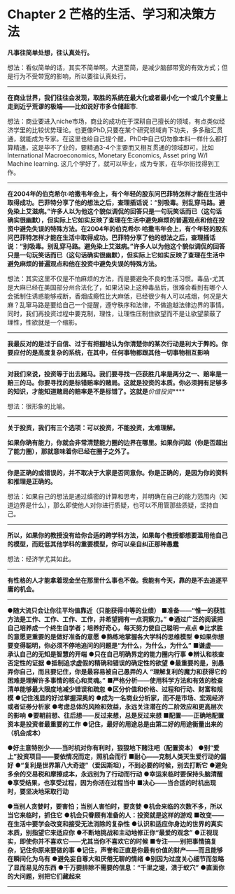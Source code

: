 # Chapter 2 芒格的生活、学习和决策方法

**凡事往简单处想，往认真处行。**

想法：看似简单的话，其实不简单啊。大道至简，是减少脑部带宽的有效方式；但是行为不受带宽的影响，所以要往认真处行。

----

**在商业世界，我们往往会发现，取胜的系统在最大化或者最小化一个或几个变量上走到近乎荒谬的极端——比如说好市多仓储超市.**

想法：商业要进入niche市场，商业的成功在于深耕自己擅长的领域，有点类似经济学里的比较优势理论。也更像PhD,只要在某个研究领域肯下功夫，多多融汇贯通，就能成为专家。在这里也给自己提个醒，PhD中自己切勿像本科一样什么都打算精通，这是毕不了业的，要精通3-4个主要而又相互贯通的领域即可，比如International Macroeconomics, Monetary Economics, Asset pring W/I Machine learning. 这几个学好了，就可以毕业，成为专家，在华尔街找得到工作。

-----

**在2004年的伯克希尔·哈撒韦年会上，有个年轻的股东问巴菲特怎样才能在生活中取得成功。巴菲特分享了他的想法之后，查理插话说：“别吸毒。别乱穿马路。避免染上艾滋病。”许多人以为他这个貌似调侃的回答只是一句玩笑话而已（这句话确实很幽默），但实际上它如实反映了查理在生活中避免麻烦的普遍观点和他在投资中避免失误的特殊方法。在2004年的伯克希尔·哈撒韦年会上，有个年轻的股东问巴菲特怎样才能在生活中取得成功。巴菲特分享了他的想法之后，查理插话说：“别吸毒。别乱穿马路。避免染上艾滋病。”许多人以为他这个貌似调侃的回答只是一句玩笑话而已（这句话确实很幽默），但实际上它如实反映了查理在生活中避免麻烦的普遍观点和他在投资中避免失误的特殊方法。**

想法：其实这里不仅是不怕麻烦的方法，而是要避免不良的生活习惯。毒品-尤其是大麻已经在美国部分州合法化了，如果沾染上这种毒品后，很难会看到有哪个人会抵制住诱惑能够戒断，香烟成瘾性比大麻低，已经很少有人可以戒烟，何况是大麻？乱窜马路是要给自己一个提醒，遵守秩序和法律，不做逾越法律边界的事情。同时，我们再投资过程中要克制，理性，让理性压制住欲望而不是让欲望蒙蔽了 理性，性欲就是一个缩影。

----

**我最反对的是过于自信、过于有把握地认为你清楚你的某次行动是利大于弊的。你要应付的是高度复杂的系统，在其中，任何事物都跟其他一切事物相互影响**

----

**对我们来说，投资等于出去赌马。我们要寻找一匹获胜几率是两分之一、赔率是一赔三的马。你要寻找的是标错赔率的赌局。这就是投资的本质。你必须拥有足够多的知识，才能知道赌局的赔率是不是标错了。这就是***价值投资*****

想法：很形象的比喻。

-----

**关于投资，我们有三个选项：可以投资，不能投资，太难理解。**

**如果你确有能力，你就会非常清楚能力圈的边界在哪里。如果你问起（你是否超出了能力圈），那就意味着你已经在圈子之外了。**

-----

**你是正确的或错误的，并不取决于大家是否同意你。你是正确的，是因为你的资料和推理是正确的。**

想法：如果自己的想法是通过缜密的计算和思考，并明确在自己的能力范围内（知道边界是什么），那么即使他人对你进行质疑，也可以不用管那些质疑，坚持自己。

----

**所以，如果你的教授没有给你合适的跨学科方法，如果每个教授都想要滥用他自己的模型，而贬低其他学科的重要模型，你可以亲自纠正那种愚蠢**

想法：经济学尤其如此。

----

**有性格的人才能拿着现金坐在那里什么事也不做。我能有今天，靠的是不去追逐平庸的机会。**

---

**●随大流只会让你往平均值靠近（只能获得中等的业绩）**
**■准备——“惟一的获胜方法是工作、工作、工作、工作，并希望拥有一点洞察力。”**
**●通过广泛的阅读把自己培养成一个终生自学者；培养好奇心，每天努力使自己聪明一点点**
**●比求胜的意愿更重要的是做好准备的意愿**
**●熟练地掌握各大学科的思维模型**
**●如果你想要变得聪明，你必须不停地追问的问题是“为什么，为什么，为什么”**
**■谦虚——承认自己的无知是智慧的开端**
**●只在自己明确界定的能力圈内行事**
**●辨认和核查否定性的证据**
**●抵制追求虚假的精确和错误的确定性的欲望**
**●最重要的是，别愚弄你自己，而且要记住，你是最容易被自己愚弄的人**
**“理解复利的魔力和获得它的困难是理解许多事情的核心和灵魂。”**
**■严格分析——使用科学方法和有效的检查清单能够最大限度地减少错误和疏忽**
**●区分价值和价格、过程和行动、财富和规模**
**●记住浅显的好过掌握深奥的**
**●成为一名商业分析家，而不是市场、宏观经济或者证券分析家**
**●考虑总体的风险和效益，永远关注潜在的二阶效应和更高层次的影响**
**●要朝前想、往后想——反过来想，总是反过来想**
**■配置——正确地配置资本是投资者最重要的工作**
**●记住，最好的用途总是由第二好的用途衡量出来的（机会成本）**

**●好主意特别少——当时机对你有利时，狠狠地下赌注吧（配置资本）**
**●别“爱上”投资项目——要依情况而定，照机会而行**
**■耐心——克制人类天生爱行动的偏好**
**●“复利是世界第八大奇迹”（爱因斯坦），不到必要的时候，别去打断它**
**●避免多余的交易税和摩擦成本，永远别为了行动而行动**
**●幸运来临时要保持头脑清醒**
**●享受结果，也享受过程，因为你活在过程当中**
**■决心——当合适的时机出现时，要坚决地采取行动**

**●当别人贪婪时，要害怕；当别人害怕时，要贪婪**
**●机会来临的次数不多，所以当它来临时，抓住它**
**●机会只眷顾有准备的人：投资就是这样的游戏**
**■改变——在生活中要学会改变和接受无法消除的复杂性**
**●认识和适应你身边的世界的真实本质，别指望它来适应你**
**●不断地挑战和主动地修正你“最爱的观念”**
**●正视现实，即使你并不喜欢它——尤其当你不喜欢它的时候**
**■专注——别把事情搞复杂，记住你原来要做的事**
**●记住，声誉和正直是你最有价值的财产——而且能够在瞬间化为乌有**
**●避免妄自尊大和厌倦无聊的情绪**
**●别因为过度关心细节而忽略了显而易见的东西**
**●千万要排除不需要的信息：“千里之堤，溃于蚁穴”**
**●直面你的大问题，别把它们藏起来**

----



